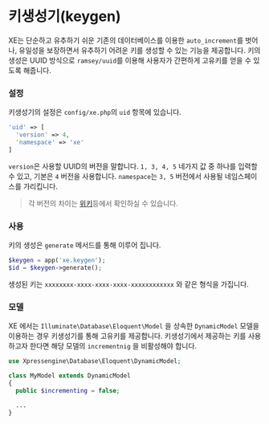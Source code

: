 # 키생성기(keygen)

XE는 단순하고 유추하기 쉬운 기존의 데이터베이스를 이용한 `auto_increment`를 벗어나, 유일성을 보장하면서 유추하기 어려운 키를 생성할 수 있는 기능을 제공합니다. 키의 생성은 UUID 방식으로 `ramsey/uuid`를 이용해 사용자가 간편하게 고유키를 얻을 수 있도록 해줍니다.

### 설정

키생성기의 설정은 `config/xe.php`의 `uid` 항목에 있습니다. 
```php
'uid' => [
  'version' => 4,
  'namespace' => 'xe'
]
```

`version`은 사용할 UUID의 버전을 말합니다. `1, 3, 4, 5` 네가지 값 중 하나를 입력할 수 있고, 기본은 `4` 버전을 사용합니다. `namespace`는 `3, 5` 버전에서 사용될 네임스페이스를 가리킵니다.

> 각 버전의 차이는 [위키](https://en.wikipedia.org/wiki/Universally_unique_identifier)등에서 확인하실 수 있습니다.

### 사용

키의 생성은 `generate` 메서드를 통해 이루어 집니다.

```php
$keygen = app('xe.keygen');
$id = $keygen->generate();
```

생성된 키는 `xxxxxxxx-xxxx-xxxx-xxxx-xxxxxxxxxxxx` 와 같은 형식을 가집니다.

### 모델

XE 에서는 `Illuminate\Database\Eloquent\Model` 을 상속한 `DynamicModel` 모델을 이용하는 경우 키생성기를 통해 고유키를 제공합니다. 키생성기에서 제공하는 키를 사용하고자 한다면 해당 모델의 `incrementnig` 을 비활성해야 합니다.

```php
use Xpressengine\Database\Eloquent\DynamicModel;

class MyModel extends DynamicModel
{
  public $incrementing = false;
  
  ...
}
```